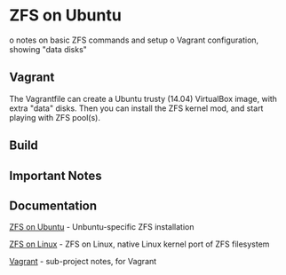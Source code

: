 ZFS on Ubuntu
==============================
o notes on basic ZFS commands and setup
o Vagrant configuration, showing "data disks"


Vagrant
-------------
The Vagrantfile can create a Ubuntu trusty (14.04) VirtualBox image,
with extra "data" disks.  Then you can install the ZFS kernel mod,
and start playing with ZFS pool(s).
 
Build
------


Important Notes
------


Documentation
----
[ZFS on Ubuntu] - Unbuntu-specific ZFS installation

[ZFS on Linux] - ZFS on Linux, native Linux kernel port of ZFS filesystem

[Vagrant] - sub-project notes, for Vagrant


[ZFS on Ubuntu]: https://wiki.ubuntu.com/ZFS
[ZFS on Linux]:http://zfsonlinux.org/
[Vagrant]:vagrant/Readme.md
